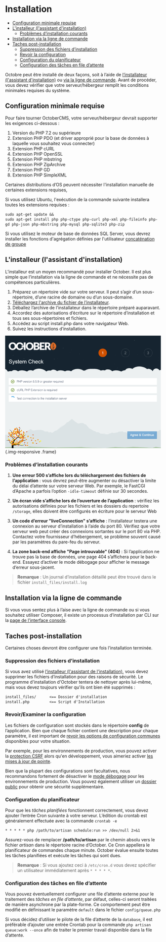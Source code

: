 # Installation

- [Configuration minimale requise](#system-requirements)
- [L'installeur (l'assistant d'installation)](#wizard-installation)
  - [Problèmes d’installation courants](#troubleshoot-installation)
- [Installation via la ligne de commande](#command-line-installation)
- [Taches post-installation](#post-install-steps)
  - [Suppression des fichiers d’installation](#delete-install-files)
  - [Revoir la configuration](#config-review)
  - [Configuration du planificateur](#crontab-setup)
  - [Configuration des tâches en file d’attente](#queue-setup)

Octobre peut être installé de deux façons, soit à l’aide de [l’installateur (l'assistant d'installation)](#wizard-installation) ou [via la ligne de commande](../console/commands#console-install).
Avant de procéder, vous devez vérifier que votre serveur/hébergeur remplit les conditions minimales requises du système.

<a name="system-requirements"></a>
## Configuration minimale requise

Pour faire tourner OctoberCMS, votre serveur/hébergeur devrait supporter
les exigences ci-dessous :

1. Version du PHP 7.2 ou supérieure
1. Extension PHP PDO (et driver approprié pour la base de données à laquelle vous souhaitez vous connecter)
1. Extension PHP cURL
1. Extension PHP OpenSSL
1. Extension PHP mbstring
1. Extension PHP ZipArchive
1. Extension PHP GD
1. Extension PHP SimpleXML

Certaines distributions d’OS peuvent nécessiter l'installation manuelle de certaines extensions requises,

Si vous utilisez Ubuntu, l'exécution de la commande suivante installera toutes les extensions requises :

    sudo apt-get update &&
    sudo apt-get install php php-ctype php-curl php-xml php-fileinfo php-gd php-json php-mbstring php-mysql php-sqlite3 php-zip

Si vous utilisez le moteur de base de données SQL Server, vous devrez installer les fonctions d'agrégation définies par l'utilisateur [concaténation de groupe](https://groupconcat.codeplex.com/)

<a name="wizard-installation"></a>
## L'installeur (l'assistant d'installation)

L’installeur est un moyen recommandé pour installer October. Il est plus simple que l’installation via la ligne de commande et ne nécessite pas de compétences particulières.

1. Préparez un répertoire vide sur votre serveur. Il peut s’agir d’un sous-répertoire, d’une racine de domaine ou d’un sous-domaine.
2. [Téléchargez l'archive du fichier de l’installateur](https://octobercms.com/download).
3. Déballez l’archive de l’installateur dans le répertoire préparé auparavant.
4. Accordez des autorisations d’écriture sur le répertoire d’installation et tous ses sous-répertoires et fichiers.
5. Accédez au script install.php dans votre navigateur Web.
6. Suivez les instructions d’installation.

![image](https://github.com/octobercms/docs/blob/master/images/wizard-installer.png?raw=true) {.img-responsive .frame}

<a name="troubleshoot-installation"></a>
### Problèmes d’installation courants

1. **Une erreur 500 s’affiche lors du téléchargement des fichiers de l’application** : vous devrez peut-être augmenter ou désactiver la limite du délai d’attente sur votre serveur Web. Par exemple, le FastCGI d’Apache a parfois l’option `-idle-timeout` définie sur 30 secondes.

1. **Un écran vide s’affiche lors de l’ouverture de l’application** : vérifiez les autorisations définies pour les fichiers et les dossiers du repertoire `/storage`, elles doivent être configurés en écriture pour le serveur Web

1. **Un code d’erreur "liveConnection" s’affiche** : l’installateur testera une connexion au serveur d’installation à l’aide du port 80. Vérifiez que votre serveur web peut créer des connexions sortantes sur le port 80 via PHP. Contactez votre fournisseur d’hébergement, se problème souvent causé par les paramètres du pare-feu du serveur.

1. **La zone back-end affiche "Page introuvable" (404)** : Si l’application ne trouve pas la base de données, une page 404 s’affichera pour le back-end. Essayez d’activer le mode débogage pour afficher le message d’erreur sous-jacent.

> **Remarque** : Un journal d’installation détaillé peut être trouvé dans le fichier `install_files/install.log`

<a name="command-line-installation"></a>
## Installation via la ligne de commande

Si vous vous sentez plus à l’aise avec la ligne de commande ou si vous souhaitez utiliser Composer,
il existe un processus d’installation par CLI sur la [page de l’interface console](../console/commands#console-install).

<a name="post-install-steps"></a>
## Taches post-installation

Certaines choses devront être configurer une fois l’installation terminée.

<a name="delete-install-files"></a>
### Suppression des fichiers d’installation

Si vous avez utilisé [l’installeur (l'assistant de l'installation)](#wizard-installation),
vous devez supprimer les fichiers d’installation pour des raisons de sécurité.
Le programme d'installation d'October tentera de nettoyer après lui-même, mais vous devez toujours vérifier qu'ils ont bien été supprimés :

    install_files/      <== Dossier d'installation
    install.php         <== Script d'Installation

<a name="config-review"></a>
### Revoir/Examiner la configuration

Les fichiers de configuration sont stockés dans le répertoire **config** de l’application.
Bien que chaque fichier contient une description pour chaque paramètre, il est important de [revoir les options de configuration communes](../setup/configuration) disponibles pour votre situation.

Par exemple, pour les environnements de production, vous pouvez activer la [protection CSRF](../setup/configuration#csrf-protection) alors qu'en développement,
vous aimeriez activer [les mises à jour de pointe](../setup/configuration#edge-updates).

Bien que la plupart des configurations sont facultatives, nous recommandons fortement de désactiver le [mode débogage](../setup/configuration#debug-mode) pour les environnements de production.
Vous pouvez également utiliser un [dossier public](../setup/configuration#public-folder) pour obtenir une sécurité supplémentaire.

<a name="crontab-setup"></a>
### Configuration du planificateur

Pour que les _tâches planifiées_ fonctionnent correctement, vous devez ajouter l’entrée Cron suivante à votre serveur.
L’édition du crontab est généralement effectuée avec la commande `crontab -e`

    * * * * * php /path/to/artisan schedule:run >> /dev/null 2>&1

Assurez-vous de remplacer **/path/to/artisan** par le chemin absolu vers le fichier _artisan_ dans le répertoire racine d’October.
Ce Cron appellera le planificateur de commandes chaque minute. October évalue ensuite toutes les tâches planifiées et exécute les tâches qui sont dues.

> **Remarque** : Si vous ajoutez ceci à `/etc/cron.d` vous devez spécifier un utilisateur immédiatement après `* * * * *`.

<a name="queue-setup"></a>
### Configuration des tâches en file d’attente

Vous pouvez éventuellement configurer une file d’attente externe pour le traitement des _tâches en file d’attente_,
par défaut, celles-ci seront traitées de manière asynchrone par la plate-forme.
Ce comportement peut être modifié en définissant le paramètre `default` dans le fichier `config/queue.php`

Si vous décidez d’utiliser le pilote de la file d’attente de la `database`,
il est préférable d’ajouter une entrée Crontab pour la commande `php artisan queue:work --once` afin de traiter le premier travail disponible dans la file d’attente.
